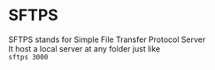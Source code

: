 # SFTPS

SFTPS stands for Simple File Transfer Protocol Server  
It host a local server at any folder just like  
`sftps 3000`


